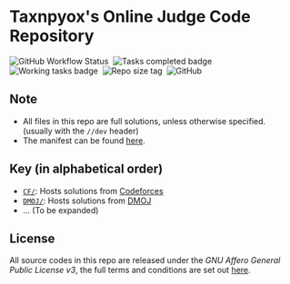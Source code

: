 # Taxnpyox's Online Judge Code Repository
![GitHub Workflow Status](https://img.shields.io/github/workflow/status/tanxpyox/oj/Task%20Census/master?label=Task%20Census&logo=github&style=for-the-badge)&nbsp;
![Tasks completed badge](https://img.shields.io/endpoint?color=yellow&label=Completed&style=for-the-badge&url=https%3A%2F%2Fraw.githubusercontent.com%2Ftanxpyox%2Foj%2Fmanifest%2Fcompleted.json)&nbsp;
![Working tasks badge](https://img.shields.io/endpoint?label=In%20Progress&style=for-the-badge&url=https%3A%2F%2Fraw.githubusercontent.com%2Ftanxpyox%2Foj%2Fmanifest%2Fip.json)&nbsp;
![Repo size tag](https://img.shields.io/github/languages/code-size/tanxpyox/oj?color=purple&style=for-the-badge)&nbsp;
![GitHub](https://img.shields.io/github/license/tanxpyox/oj?style=for-the-badge)

## Note
* All files in this repo are full solutions, unless otherwise specified. (usually with the `//dev` header)
* The manifest can be found [here](https://github.com/tanxpyox/oj/blob/manifest/manifest.yml).

## Key (in alphabetical order)
* [`CF/`](CF/): Hosts solutions from [Codeforces](https://codeforces.com)
* [`DMOJ/`](DMOJ/): Hosts solutions from [DMOJ](https://dmoj.ca)
* ... (To be expanded)

## License
All source codes in this repo are released under the *GNU Affero General Public License v3*, the full terms and conditions are set out [here](LICENSE).
